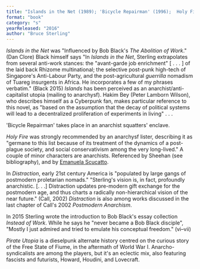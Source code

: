 ```yaml
---
title: "Islands in the Net (1989); 'Bicycle Repairman' (1996);  Holy Fire  (1996);  Distraction (1999); Pirate Utopia (2016)"
format: "book"
category: "s"
yearReleased: "2016"
author: "Bruce Sterling"
---
```

_Islands in the Net_ was "Influenced by Bob Black's _The Abolition of Work_." (Dan Clore)  Black himself says "In _Islands in the Net_, Sterling extrapolates from  several anti-work stances: the "avant-garde job enrichment" [ . . . ] of the  laid back Rhizome multinational; the selective post-punk high-tech of  Singapore's Anti-Labour Party, and the post-agricultural _guerrilla_ nomadism of Tuareg insurgents in Africa. He incorporates a few of my phrases  verbatim." (Black 2015) _Islands_ has been perceived as an anarchist/anti-capitalist utopia (mailing to anarchysf).  Hakim Bey (Peter Lamborn Wilson), who describes himself as a Cyberpunk fan,  makes particular reference to this novel, as "based on the assumption that the  decay of political systems will lead to a decentralized proliferation of  experiments in living" . . .

'Bicycle Repairman'  takes place in an anarchist squatters' enclave.

_Holy Fire_ was strongly recommended by  an anarchysf lister, describing it as "germane to this list because of its  treatment of the dynamics of a post-plague society, and social conservativism  among the very long-lived." A couple of minor characters are anarchists. Referenced by Sheehan (see bibliography), and by <a href="http://www.arivista.org/index.php?nr=242&pag=242_11.htm&key=science fiction"> Emanuela Scucatto</a>.  

In _Distraction_, early 21st  century America is "populated by large gangs of postmodern proletarian nomads."  "Sterling's vision is, in fact, profoundly anarchistic. [. . .] Distraction  updates pre-modern gift exchange for the postmodern age, and thus charts a  radically non-hierarchical vision of the near future." (Call, 2002) _Distraction_ is also among works discussed in the last chapter of Call's 2002 _Postmodern Anarchism_.

In 2015 Sterling wrote the introduction to  Bob Black's essay collection _Instead of Work_. While he says he "never  became a Bob Black disciple", "Mostly I just admired and tried to emulate his  conceptual freedom." (vi–vii)

_Pirate Utopia_ is a dieselpunk  alternate history centred on the curious story of the Free State of Fiume, in  the aftermath of World War I. Anarcho-syndicalists are among the players, but  it's an eclectic mix, also featuring fascists and futurists, Howard, Houdini,  and Lovecraft. 

